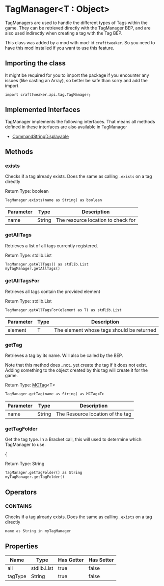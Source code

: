 # TagManager&LT;T : Object&GT;

TagManagers are used to handle the different types of Tags within the game.
 They can be retrieved directly with the TagManager BEP, and are also used indirectly when creating a tag with the Tag BEP.

This class was added by a mod with mod-id `crafttweaker`. So you need to have this mod installed if you want to use this feature.

## Importing the class

It might be required for you to import the package if you encounter any issues (like casting an Array), so better be safe than sorry and add the import.
```zenscript
import crafttweaker.api.tag.TagManager;
```


## Implemented Interfaces
TagManager implements the following interfaces. That means all methods defined in these interfaces are also available in TagManager

- [CommandStringDisplayable](/vanilla/api/brackets/CommandStringDisplayable)
## Methods

### exists

Checks if a tag already exists. Does the same as calling `.exists` on a tag directly

Return Type: boolean

```zenscript
TagManager.exists(name as String) as boolean
```
| Parameter | Type | Description |
|-----------|------|-------------|
| name | String | The resource location to check for |
### getAllTags

Retrieves a list of all tags currently registered.

Return Type: stdlib.List

```zenscript
TagManager.getAllTags() as stdlib.List
myTagManager.getAllTags()
```
### getAllTagsFor

Retrieves all tags contain the provided element

Return Type: stdlib.List

```zenscript
TagManager.getAllTagsFor(element as T) as stdlib.List
```
| Parameter | Type | Description |
|-----------|------|-------------|
| element | T | The element whose tags should be returned |
### getTag

Retrieves a tag by its name.
 Will also be called by the BEP.
 <p>
 Note that this method does _not_ yet create the tag if it does not exist.
 Adding something to the object created by this tag will create it for the game.

Return Type: [MCTag](/vanilla/api/tags/MCTag)&lt;T&gt;

```zenscript
TagManager.getTag(name as String) as MCTag<T>
```
| Parameter | Type | Description |
|-----------|------|-------------|
| name | String | The Resource location of the tag |
### getTagFolder

Get the tag type. In a Bracket call, this will used to determine which TagManager to use.
 <p>
 {

Return Type: String

```zenscript
TagManager.getTagFolder() as String
myTagManager.getTagFolder()
```

## Operators

### CONTAINS

Checks if a tag already exists. Does the same as calling `.exists` on a tag directly

```zenscript
name as String in myTagManager
```



## Properties

| Name | Type | Has Getter | Has Setter |
|------|------|------------|------------|
| all | stdlib.List | true | false |
| tagType | String | true | false |

